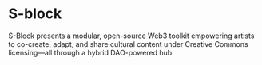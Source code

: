 # S-block
S-Block presents a modular, open-source Web3 toolkit empowering artists to co-create, adapt, and share cultural content under Creative Commons licensing—all through a hybrid DAO-powered hub

